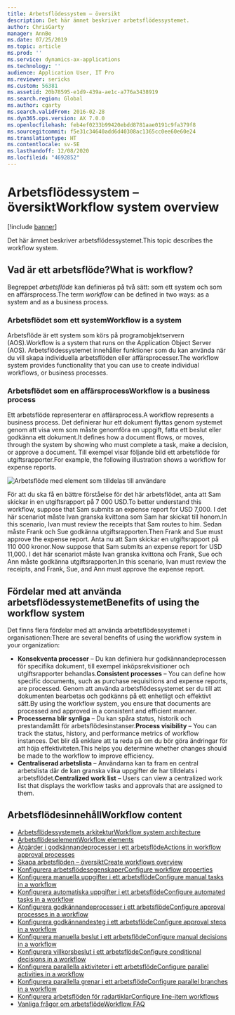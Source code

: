 ```yaml
---
title: Arbetsflödessystem – översikt
description: Det här ämnet beskriver arbetsflödessystemet.
author: ChrisGarty
manager: AnnBe
ms.date: 07/25/2019
ms.topic: article
ms.prod: ''
ms.service: dynamics-ax-applications
ms.technology: ''
audience: Application User, IT Pro
ms.reviewer: sericks
ms.custom: 56381
ms.assetid: 20b78595-e1d9-439a-ae1c-a776a3438919
ms.search.region: Global
ms.author: cgarty
ms.search.validFrom: 2016-02-28
ms.dyn365.ops.version: AX 7.0.0
ms.openlocfilehash: feb4ef0233b99420ebdd8781aae0191c9fa379f8
ms.sourcegitcommit: f5e31c34640add6d40308ac1365cc0ee60e60e24
ms.translationtype: HT
ms.contentlocale: sv-SE
ms.lasthandoff: 12/08/2020
ms.locfileid: "4692852"
---
```

# <a name="workflow-system-overview"></a><span data-ttu-id="89fff-103">Arbetsflödessystem – översikt</span><span class="sxs-lookup"><span data-stu-id="89fff-103">Workflow system overview</span></span>

[!include [banner](../includes/banner.md)]

<span data-ttu-id="89fff-104">Det här ämnet beskriver arbetsflödessystemet.</span><span class="sxs-lookup"><span data-stu-id="89fff-104">This topic describes the workflow system.</span></span>

## <a name="what-is-workflow"></a><span data-ttu-id="89fff-105">Vad är ett arbetsflöde?</span><span class="sxs-lookup"><span data-stu-id="89fff-105">What is workflow?</span></span>

<span data-ttu-id="89fff-106">Begreppet *arbetsflöde* kan definieras på två sätt: som ett system och som en affärsprocess.</span><span class="sxs-lookup"><span data-stu-id="89fff-106">The term *workflow* can be defined in two ways: as a system and as a business process.</span></span>

### <a name="workflow-is-a-system"></a><span data-ttu-id="89fff-107">Arbetsflödet som ett system</span><span class="sxs-lookup"><span data-stu-id="89fff-107">Workflow is a system</span></span>

<span data-ttu-id="89fff-108">Arbetsflöde är ett system som körs på programobjektservern (AOS).</span><span class="sxs-lookup"><span data-stu-id="89fff-108">Workflow is a system that runs on the Application Object Server (AOS).</span></span> <span data-ttu-id="89fff-109">Arbetsflödessystemet innehåller funktioner som du kan använda när du vill skapa individuella arbetsflöden eller affärsprocesser.</span><span class="sxs-lookup"><span data-stu-id="89fff-109">The workflow system provides functionality that you can use to create individual workflows, or business processes.</span></span>

### <a name="workflow-is-a-business-process"></a><span data-ttu-id="89fff-110">Arbetsflödet som en affärsprocess</span><span class="sxs-lookup"><span data-stu-id="89fff-110">Workflow is a business process</span></span>

<span data-ttu-id="89fff-111">Ett arbetsflöde representerar en affärsprocess.</span><span class="sxs-lookup"><span data-stu-id="89fff-111">A workflow represents a business process.</span></span> <span data-ttu-id="89fff-112">Det definierar hur ett dokument flyttas genom systemet genom att visa vem som måste genomföra en uppgift, fatta ett beslut eller godkänna ett dokument.</span><span class="sxs-lookup"><span data-stu-id="89fff-112">It defines how a document flows, or moves, through the system by showing who must complete a task, make a decision, or approve a document.</span></span> <span data-ttu-id="89fff-113">Till exempel visar följande bild ett arbetsflöde för utgiftsrapporter.</span><span class="sxs-lookup"><span data-stu-id="89fff-113">For example, the following illustration shows a workflow for expense reports.</span></span>

![Arbetsflöde med element som tilldelas till användare](./media/workflow_user.gif)

<span data-ttu-id="89fff-115">För att du ska få en bättre förståelse för det här arbetsflödet, anta att Sam skickar in en utgiftsrapport på 7 000 USD.</span><span class="sxs-lookup"><span data-stu-id="89fff-115">To better understand this workflow, suppose that Sam submits an expense report for USD 7,000.</span></span> <span data-ttu-id="89fff-116">I det här scenariot måste Ivan granska kvittona som Sam har skickat till honom.</span><span class="sxs-lookup"><span data-stu-id="89fff-116">In this scenario, Ivan must review the receipts that Sam routes to him.</span></span> <span data-ttu-id="89fff-117">Sedan måste Frank och Sue godkänna utgiftsrapporten.</span><span class="sxs-lookup"><span data-stu-id="89fff-117">Then Frank and Sue must approve the expense report.</span></span> <span data-ttu-id="89fff-118">Anta nu att Sam skickar en utgiftsrapport på 110 000 kronor.</span><span class="sxs-lookup"><span data-stu-id="89fff-118">Now suppose that Sam submits an expense report for USD 11,000.</span></span> <span data-ttu-id="89fff-119">I det här scenariot måste Ivan granska kvittona och Frank, Sue och Ann måste godkänna utgiftsrapporten.</span><span class="sxs-lookup"><span data-stu-id="89fff-119">In this scenario, Ivan must review the receipts, and Frank, Sue, and Ann must approve the expense report.</span></span>

## <a name="benefits-of-using-the-workflow-system"></a><span data-ttu-id="89fff-120"> Fördelar med att använda arbetsflödessystemet</span><span class="sxs-lookup"><span data-stu-id="89fff-120">Benefits of using the workflow system</span></span>

<span data-ttu-id="89fff-121">Det finns flera fördelar med att använda arbetsflödessystemet i organisationen:</span><span class="sxs-lookup"><span data-stu-id="89fff-121">There are several benefits of using the workflow system in your organization:</span></span>

- <span data-ttu-id="89fff-122">**Konsekventa processer** – Du kan definiera hur godkännandeprocessen för specifika dokument, till exempel inköpsrekvisitioner och utgiftsrapporter behandlas.</span><span class="sxs-lookup"><span data-stu-id="89fff-122">**Consistent processes** – You can define how specific documents, such as purchase requisitions and expense reports, are processed.</span></span> <span data-ttu-id="89fff-123">Genom att använda arbetsflödessystemet ser du till att dokumenten bearbetas och godkänns på ett enhetligt och effektivt sätt.</span><span class="sxs-lookup"><span data-stu-id="89fff-123">By using the workflow system, you ensure that documents are processed and approved in a consistent and efficient manner.</span></span>
- <span data-ttu-id="89fff-124">**Processerna blir synliga** – Du kan spåra status, historik och prestandamått för arbetsflödesinstanser.</span><span class="sxs-lookup"><span data-stu-id="89fff-124">**Process visibility** – You can track the status, history, and performance metrics of workflow instances.</span></span> <span data-ttu-id="89fff-125">Det blir då enklare att ta reda på om du bör göra ändringar för att höja effektiviteten.</span><span class="sxs-lookup"><span data-stu-id="89fff-125">This helps you determine whether changes should be made to the workflow to improve efficiency.</span></span>
- <span data-ttu-id="89fff-126">**Centraliserad arbetslista** – Användarna kan ta fram en central arbetslista där de kan granska vilka uppgifter de har tilldelats i arbetsflödet.</span><span class="sxs-lookup"><span data-stu-id="89fff-126">**Centralized work list** – Users can view a centralized work list that displays the workflow tasks and approvals that are assigned to them.</span></span>


## <a name="workflow-content"></a><span data-ttu-id="89fff-127">Arbetsflödesinnehåll</span><span class="sxs-lookup"><span data-stu-id="89fff-127">Workflow content</span></span>

+ [<span data-ttu-id="89fff-128">Arbetsflödessystemets arkitektur</span><span class="sxs-lookup"><span data-stu-id="89fff-128">Workflow system architecture</span></span>](workflow-system-architecture.md)
+ [<span data-ttu-id="89fff-129">Arbetsflödeselement</span><span class="sxs-lookup"><span data-stu-id="89fff-129">Workflow elements</span></span>](workflow-elements.md)
+ [<span data-ttu-id="89fff-130">Åtgärder i godkännandeprocesser i ett arbetsflöde</span><span class="sxs-lookup"><span data-stu-id="89fff-130">Actions in workflow approval processes</span></span>](workflow-actions.md)
+ [<span data-ttu-id="89fff-131">Skapa arbetsflöden – översikt</span><span class="sxs-lookup"><span data-stu-id="89fff-131">Create workflows overview</span></span>](create-workflow.md)
+ [<span data-ttu-id="89fff-132">Konfigurera arbetsflödesegenskaper</span><span class="sxs-lookup"><span data-stu-id="89fff-132">Configure workflow properties</span></span>](configure-workflow-properties.md)
+ [<span data-ttu-id="89fff-133">Konfigurera manuella uppgifter i ett arbetsflöde</span><span class="sxs-lookup"><span data-stu-id="89fff-133">Configure manual tasks in a workflow</span></span>](configure-manual-task-workflow.md)
+ [<span data-ttu-id="89fff-134">Konfigurera automatiska uppgifter i ett arbetsflöde</span><span class="sxs-lookup"><span data-stu-id="89fff-134">Configure automated tasks in a workflow</span></span>](configure-automated-task-workflow.md)
+ [<span data-ttu-id="89fff-135">Konfigurera godkännandeprocesser i ett arbetsflöde</span><span class="sxs-lookup"><span data-stu-id="89fff-135">Configure approval processes in a workflow</span></span>](configure-approval-process-workflow.md)
+ [<span data-ttu-id="89fff-136">Konfigurera godkännandesteg i ett arbetsflöde</span><span class="sxs-lookup"><span data-stu-id="89fff-136">Configure approval steps in a workflow</span></span>](configure-approval-step-workflow.md)
+ [<span data-ttu-id="89fff-137">Konfigurera manuella beslut i ett arbetsflöde</span><span class="sxs-lookup"><span data-stu-id="89fff-137">Configure manual decisions in a workflow</span></span>](configure-manual-decision-workflow.md)
+ [<span data-ttu-id="89fff-138">Konfigurera villkorsbeslut i ett arbetsflöde</span><span class="sxs-lookup"><span data-stu-id="89fff-138">Configure conditional decisions in a workflow</span></span>](configure-conditional-decision-workflow.md)
+ [<span data-ttu-id="89fff-139">Konfigurera parallella aktiviteter i ett arbetsflöde</span><span class="sxs-lookup"><span data-stu-id="89fff-139">Configure parallel activities in a workflow</span></span>](configure-parallel-activity-workflow.md)
+ [<span data-ttu-id="89fff-140">Konfigurera parallella grenar i ett arbetsflöde</span><span class="sxs-lookup"><span data-stu-id="89fff-140">Configure parallel branches in a workflow</span></span>](configure-parallel-branch-workflow.md)
+ [<span data-ttu-id="89fff-141">Konfigurera arbetsflöden för radartiklar</span><span class="sxs-lookup"><span data-stu-id="89fff-141">Configure line-item workflows</span></span>](configure-line-item-workflow.md)
+ [<span data-ttu-id="89fff-142">Vanliga frågor om arbetsflöde</span><span class="sxs-lookup"><span data-stu-id="89fff-142">Workflow FAQ</span></span>](workflow-FAQ.md)
